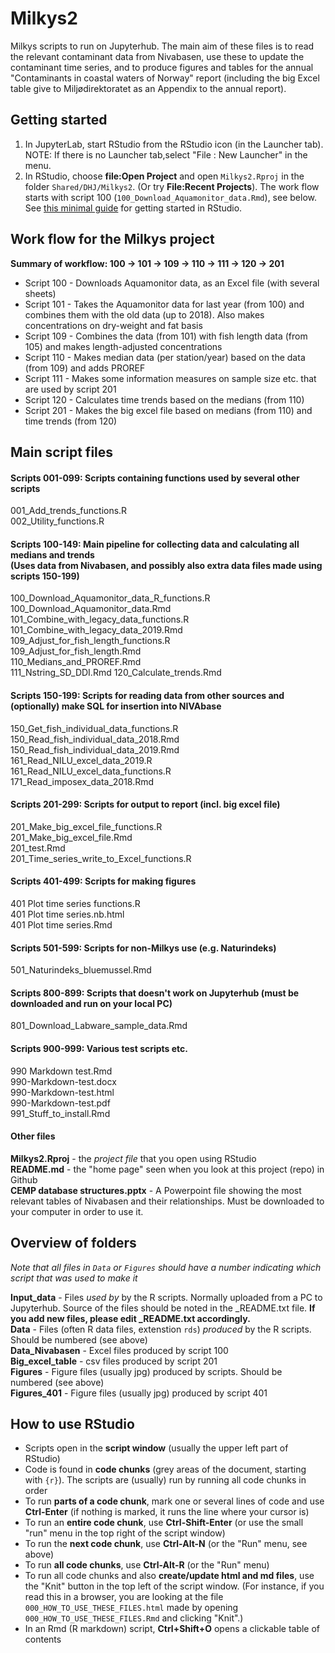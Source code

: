 # Milkys2  
Milkys scripts to run on Jupyterhub. The main aim of these files is to read the relevant contaminant data from Nivabasen, use these to update the contaminant time series, and to produce figures and tables for the annual "Contaminants in coastal waters of Norway" report (including the big Excel table give to Miljødirektoratet as an Appendix to the annual report).   

## Getting started  
1. In JupyterLab, start RStudio from the RStudio icon (in the Launcher tab). NOTE: If there is no Launcher tab,select "File : New Launcher" in the menu.   
2. In RStudio, choose **file:Open Project** and open `Milkys2.Rproj` in the folder `Shared/DHJ/Milkys2`. (Or try **File:Recent Projects**). The work flow starts with script 100 (`100_Download_Aquamonitor_data.Rmd`), see below. See [this minimal guide](https://github.com/DagHjermann/Milkys2#how-to-use-rstudio) for getting started in RStudio.     


## Work flow for the Milkys project   
**Summary of workflow: 100 -> 101 -> 109 -> 110 -> 111 -> 120 -> 201**
- Script 100 - Downloads Aquamonitor data, as an Excel file (with several sheets)  
- Script 101 - Takes the Aquamonitor data for last year (from 100) and combines them
with the old data (up to 2018). Also makes concentrations on dry-weight and
fat basis
- Script 109 - Combines the data (from 101) with fish length data (from 105) and makes length-adjusted concentrations  
- Script 110 - Makes median data (per station/year) based on the data (from 109) and adds PROREF   
- Script 111 - Makes some information measures on sample size etc. that are used by script 201 
- Script 120 - Calculates time trends based on the medians (from 110)  
- Script 201 - Makes the big excel file based on medians (from 110) and time trends (from 120)  

## Main script files  
#### Scripts 001-099: Scripts containing functions used by several other scripts    
001_Add_trends_functions.R               
002_Utility_functions.R
  
#### Scripts 100-149: Main pipeline for collecting data and calculating all medians and trends <br> (Uses data from Nivabasen, and possibly also extra data files made using scripts 150-199)   
100_Download_Aquamonitor_data_R_functions.R   
100_Download_Aquamonitor_data.Rmd            
101_Combine_with_legacy_data_functions.R     
101_Combine_with_legacy_data_2019.Rmd             
109_Adjust_for_fish_length_functions.R       
109_Adjust_for_fish_length.Rmd               
110_Medians_and_PROREF.Rmd             
111_Nstring_SD_DDI.Rmd
120_Calculate_trends.Rmd                    
  
#### Scripts 150-199: Scripts for reading data from other sources and (optionally) make SQL for insertion into NIVAbase  
150_Get_fish_individual_data_functions.R     
150_Read_fish_individual_data_2018.Rmd       
150_Read_fish_individual_data_2019.Rmd      
161_Read_NILU_excel_data_2019.R                   
161_Read_NILU_excel_data_functions.R              
171_Read_imposex_data_2018.Rmd                    
  
#### Scripts 201-299: Scripts for output to report (incl. big excel file)  
201_Make_big_excel_file_functions.R          
201_Make_big_excel_file.Rmd                  
201_test.Rmd                                 
201_Time_series_write_to_Excel_functions.R   
  
#### Scripts 401-499: Scripts for making figures 
401 Plot time series functions.R             
401 Plot time series.nb.html                 
401 Plot time series.Rmd                     
  
#### Scripts 501-599: Scripts for non-Milkys use (e.g. Naturindeks)   
501_Naturindeks_bluemussel.Rmd               
  
#### Scripts 800-899: Scripts that doesn't work on Jupyterhub (must be downloaded and run on your local PC)    
801_Download_Labware_sample_data.Rmd         
  
#### Scripts 900-999: Various test scripts etc.  
990 Markdown test.Rmd                        
990-Markdown-test.docx                       
990-Markdown-test.html                       
990-Markdown-test.pdf                        
991_Stuff_to_install.Rmd       

#### Other files  
**Milkys2.Rproj** - the *project file* that you open using RStudio                                
**README.md** - the "home page" seen when you look at this project (repo) in Github       
**CEMP database structures.pptx** - A Powerpoint file showing the most relevant tables of Nivabasen and their relationships. Must be downloaded to your computer in order to use it.      

## Overview of folders  
*Note that all files in `Data` or `Figures` should have a number indicating which script that was used to make it*                                     
  
**Input_data** - Files *used by* by the R scripts. Normally uploaded from a PC to Jupyterhub. Source of the files should be noted in the _README.txt file.  **If you add new files, please edit _README.txt accordingly.**                     
**Data** - Files (often R data files, extenstion `rds`) *produced* by the R scripts. Should be numbered (see above)               
**Data_Nivabasen** - Excel files produced by script 100                                 
**Big_excel_table** - csv files produced by script 201  
**Figures** - Figure files (usually jpg) produced by scripts. Should be numbered (see above)                                         
**Figures_401** - Figure files (usually jpg) produced by script 401  

## How to use RStudio  
- Scripts open in the **script window** (usually the upper left part of RStudio)   
- Code is found in **code chunks** (grey areas of the document, starting with `{r}`). The scripts are (usually) run by running all code chunks in order  
- To run **parts of a code chunk**, mark one or several lines of code and use **Ctrl-Enter** (if nothing is marked, it runs the line where your cursor is)  
- To run an **entire code chunk**, use **Ctrl-Shift-Enter** (or use the small "run" menu in the top right of the script window)  
- To run the **next code chunk**, use **Ctrl-Alt-N** (or the "Run" menu, see above)    
- To run **all code chunks**, use **Ctrl-Alt-R** (or the "Run" menu)    
- To run all code chunks and also **create/update html and md files**, use the "Knit" button in the top left of the script window. (For instance, if you read this in a browser, you are looking at the file `000_HOW_TO_USE_THESE_FILES.html` made by opening `000_HOW_TO_USE_THESE_FILES.Rmd` and clicking "Knit".)     
- In an Rmd (R markdown) script, **Ctrl+Shift+O** opens a clickable table of contents    
   
